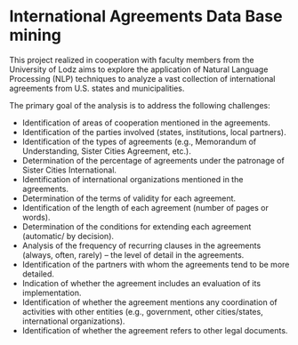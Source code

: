 # International Agreements Data Base mining

This project realized in cooperation with faculty members from the University of Lodz aims to explore the application of Natural Language Processing (NLP) techniques to analyze a vast collection of international agreements from U.S. states and municipalities.

The primary goal of the analysis is to address the following challenges:
- Identification of areas of cooperation mentioned in the agreements.
- Identification of the parties involved (states,
institutions, local partners).
- Identification of the types of agreements
(e.g., Memorandum of Understanding, Sister
Cities Agreement, etc.).
- Determination of the percentage of agreements under the patronage of Sister Cities International.
- Identification of international organizations
mentioned in the agreements.
- Determination of the terms of validity for
each agreement.
- Identification of the length of each agreement
(number of pages or words).
- Determination of the conditions for extending each agreement (automatic/ by decision).
- Analysis of the frequency of recurring
clauses in the agreements (always, often,
rarely) – the level of detail in the agreements.
- Identification of the partners with whom the
agreements tend to be more detailed.
- Indication of whether the agreement includes
an evaluation of its implementation.
- Identification of whether the agreement mentions any coordination of activities with other
entities (e.g., government, other cities/states,
international organizations).
- Identification of whether the agreement refers
to other legal documents.
